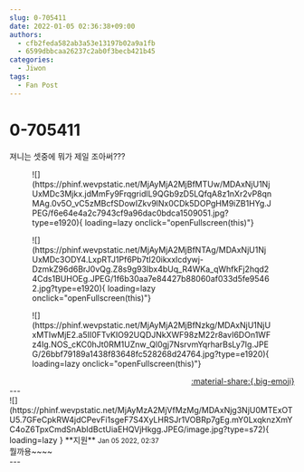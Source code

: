 ```yaml
---
slug: 0-705411
date: 2022-01-05 02:36:38+09:00
authors:
  - cfb2feda582ab3a53e13197b02a9a1fb
  - 6599dbbcaa26237c2ab0f3becb421b45
categories:
  - Jiwon
tags:
  - Fan Post
---
```


# 0-705411

<div class="post-container" markdown="1">
<div class="content-container md-sidebar__scrollwrap" markdown="1">

져니는 셋중에 뭐가 제일 조아써???
<figure markdown="1">
![](https://phinf.wevpstatic.net/MjAyMjA2MjBfMTUw/MDAxNjU1NjUxMDc3Mjkx.jdMmFy9FrqgridlL9QGb9zD5LQfqA8z1nXr2vP8qnMAg.0v5O_vC5zMBcfSDowIZkv9lNx0CDk5DOPgHM9iZB1HYg.JPEG/f6e64e4a2c7943cf9a96dac0bdca1509051.jpg?type=e1920){ loading=lazy onclick="openFullscreen(this)"}
</figure>

<figure markdown="1">
![](https://phinf.wevpstatic.net/MjAyMjA2MjBfNTAg/MDAxNjU1NjUxMDc3ODY4.LxpRTJ1Pf6Pb7tI20ikxxlcdywj-DzmkZ96d6BrJ0vQg.Z8s9g93Ibx4bUq_R4WKa_qWhfkFj2hqd24Cds1BUHOEg.JPEG/1f6b30aa7e84427b88060af033d5fe95462.jpg?type=e1920){ loading=lazy onclick="openFullscreen(this)"}
</figure>

<figure markdown="1">
![](https://phinf.wevpstatic.net/MjAyMjA2MjBfNzkg/MDAxNjU1NjUxMTIwMjE2.a5II0FTvKIO92UQDJNkXWF98zM22r8avI6DOn1WFz4Ig.NOS_cKC0hJt0RM1UZnw_Ql0gj7NsrvmYqrharBsLy7Ig.JPEG/26bbf79189a1438f83648fc528268d24764.jpg?type=e1920){ loading=lazy onclick="openFullscreen(this)"}
</figure>


</div>
</div>

<div style="text-align: right;" markdown="1">
<a href="https://weverse.io/fromis9/fanpost/0-705411" style="text-align: right;">:material-share:{.big-emoji}</a>
</div>
---

<div class="comments-container md-sidebar__scrollwrap" markdown="1">
<div class="comment" markdown="1">
<div class='id-container' markdown="1">
![](https://phinf.wevpstatic.net/MjAyMzA2MjVfMzMg/MDAxNjg3NjU0MTExOTU5.7GFeCpkRW4jdCPevFi1sgeF7S4XyLHRSJr1VOBRp7gEg.mY0LxqknzXmYC4oZ6TpxCmdSnAbldBctUiaEHQVjHkgg.JPEG/image.jpg?type=s72){ loading=lazy }
**<span class="artist">지원</span>** <small>Jan 05 2022, 02:37</small><br>
</div>
<div class='comment-body' markdown="1">
뭘까용~~~~
</div>
</div>
</div>
---
